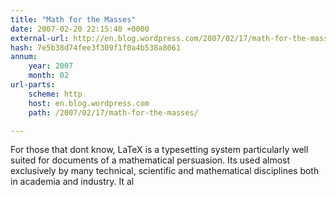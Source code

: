 ```yaml
---
title: "Math for the Masses"
date: 2007-02-20 22:15:40 +0000
external-url: http://en.blog.wordpress.com/2007/02/17/math-for-the-masses/
hash: 7e5b38d74fee3f309f1f0a4b538a8061
annum:
    year: 2007
    month: 02
url-parts:
    scheme: http
    host: en.blog.wordpress.com
    path: /2007/02/17/math-for-the-masses/

---
```


For those that dont know, LaTeX is a typesetting system particularly well suited for documents of a mathematical persuasion. Its used almost exclusively by many technical, scientific and mathematical disciplines both in academia and industry. It al
